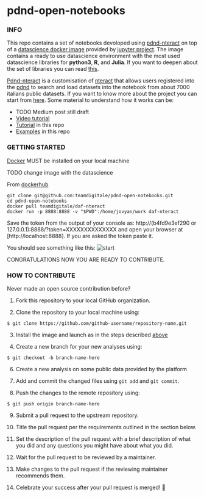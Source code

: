 
# pdnd-open-notebooks

  

### INFO

  

This repo contains a set of notebooks devoloped using [pdnd-nteract](https://github.com/teamdigitale/daf-nteract) on top of a [datascience docker image](https://github.com/jupyter/docker-stacks/tree/master/datascience-notebook) provided by [jupyter project](https://jupyter.org/). The image contains a ready to use datascience environment with the most used datascience libraries for **python3**, **R**, and **Julia**. If you want to deepen about the set of libraries you can read [this](https://jupyter-docker-stacks.readthedocs.io/en/latest/). 

[Pdnd-nteract](https://github.com/teamdigitale/daf-nteract) is a customisation of [nteract](https://nteract.io/) that allows users registered into the [pdnd](https://dataportal.daf.teamdigitale.it/) to search and load datasets into the notebook from about 7000 italians public datasets. If you want to know more about the project you can start from [here](https://github.com/teamdigitale/daf-nteract).  Some material to understand how it works can be:

 - TODO Medium post still draft
 - [Video tutorial](https://www.youtube.com/watch?v=nlZnYcz66YE)
 - [Tutorial](open-notebooks-example/tutorial.ipynb) in this repo
 - [Examples](open-notebooks-example/) in this repo

### GETTING STARTED

[Docker](https://www.docker.com/) MUST be installed on your local machine

TODO change image with the datascience 

From [dockerhub](https://hub.docker.com/r/teamdigitale/daf-nteract)

```
git clone git@github.com:teamdigitale/pdnd-open-notebooks.git
cd pdnd-open-notebooks
docker pull teamdigitale/daf-nteract
docker run -p 8888:8888 -v "$PWD":/home/jovyan/work daf-nteract
```
Save the token from the output of your console as:
http://(b4fd9e3ef290 or 127.0.0.1):8888/?token=XXXXXXXXXXXXXX
and open your browser at [http://localhost:8888]. If you are asked the token paste it.

You should see something like this:
![start](https://raw.githubusercontent.com/teamdigitale/pdnd-open-notebooks/master/img/start.png)

CONGRATULATIONS NOW YOU ARE READY TO CONTRIBUTE.

### HOW TO CONTRIBUTE
Never made an open source contribution before?


1.  Fork this repository to your local GitHub organization.

2.  Clone the repository to your local machine using:

```
$ git clone https://github.com/github-username/repository-name.git
```

3.  Install the image and launch as in the steps described [above](https://github.com/teamdigitale/pdnd-open-notebooks)

5.  Create a new branch for your new analyses using:

```
$ git checkout -b branch-name-here
```

6.  Create a new analysis on some public data provided by the platform

7.  Add and commit the changed files using `git add` and `git commit`.

8. Push the changes to the remote repository using:

```
$ git push origin branch-name-here
```

9. Submit a pull request to the upstream repository.

10. Title the pull request per the requirements outlined in the section below.

11. Set the description of the pull request with a brief description of what you did and any questions you might have about what you did.

12. Wait for the pull request to be reviewed by a maintainer.

13. Make changes to the pull request if the reviewing maintainer recommends them.

14. Celebrate your success after your pull request is merged! :tada: